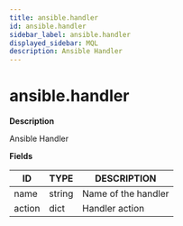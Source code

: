 ```yaml
---
title: ansible.handler
id: ansible.handler
sidebar_label: ansible.handler
displayed_sidebar: MQL
description: Ansible Handler
---
```


# ansible.handler

**Description**

Ansible Handler

**Fields**

| ID     | TYPE   | DESCRIPTION         |
| ------ | ------ | ------------------- |
| name   | string | Name of the handler |
| action | dict   | Handler action      |
